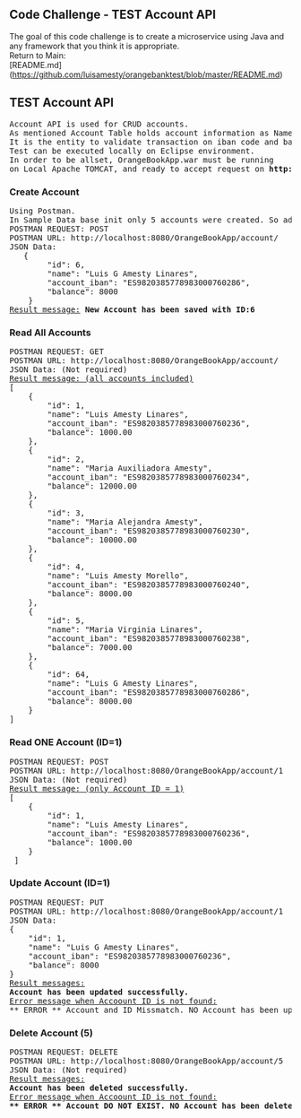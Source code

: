 ## Code Challenge - TEST Account API
The goal of this code challenge is to create a microservice using Java and any framework that you think it is
appropriate.</br>
Return to Main: </br>
[README.md] (https://github.com/luisamesty/orangebanktest/blob/master/README.md)
## TEST Account API
<pre>
Account API is used for CRUD accounts.
As mentioned Account Table holds account information as Name, IBAN, and balance.
It is the entity to validate transaction on iban code and balance.
Test can be executed locally on Eclipse environment. 
In order to be allset, OrangeBookApp.war must be running
on Local Apache TOMCAT, and ready to accept request on <b>http://localhost:8080</b>
</pre>
### Create Account
<pre>
Using Postman. 
In Sample Data base init only 5 accounts were created. So additional accout no. 6 can be tested for creating.
POSTMAN REQUEST: POST
POSTMAN URL: http://localhost:8080/OrangeBookApp/account/
JSON Data:
   {
    	"id": 6,
        "name": "Luis G Amesty Linares",
        "account_iban": "ES9820385778983000760286",
        "balance": 8000
    }
<u>Result message:</u> <b>New Account has been saved with ID:6</b>
</pre>
### Read All Accounts
<pre>
POSTMAN REQUEST: GET
POSTMAN URL: http://localhost:8080/OrangeBookApp/account/
JSON Data: (Not required)
<u>Result message: (all accounts included)</u> 
[
    {
        "id": 1,
        "name": "Luis Amesty Linares",
        "account_iban": "ES9820385778983000760236",
        "balance": 1000.00
    },
    {
        "id": 2,
        "name": "Maria Auxiliadora Amesty",
        "account_iban": "ES9820385778983000760234",
        "balance": 12000.00
    },
    {
        "id": 3,
        "name": "Maria Alejandra Amesty",
        "account_iban": "ES9820385778983000760230",
        "balance": 10000.00
    },
    {
        "id": 4,
        "name": "Luis Amesty Morello",
        "account_iban": "ES9820385778983000760240",
        "balance": 8000.00
    },
    {
        "id": 5,
        "name": "Maria Virginia Linares",
        "account_iban": "ES9820385778983000760238",
        "balance": 7000.00
    },
    {
        "id": 64,
        "name": "Luis G Amesty Linares",
        "account_iban": "ES9820385778983000760286",
        "balance": 8000.00
    }
]
</pre>
### Read ONE Account (ID=1)
<pre>
POSTMAN REQUEST: POST
POSTMAN URL: http://localhost:8080/OrangeBookApp/account/1
JSON Data: (Not required)
<u>Result message: (only Account ID = 1)</u> 
[
    {
        "id": 1,
        "name": "Luis Amesty Linares",
        "account_iban": "ES9820385778983000760236",
        "balance": 1000.00
    }
 ]
</pre>
### Update Account (ID=1)
<pre>
POSTMAN REQUEST: PUT
POSTMAN URL: http://localhost:8080/OrangeBookApp/account/1
JSON Data:
{
    "id": 1,
    "name": "Luis G Amesty Linares",
    "account_iban": "ES9820385778983000760236",
    "balance": 8000
}
<u>Result messages:</u> 
<b>Account has been updated successfully.</b>
<u>Error message when Accoount ID is not found:</u>
** ERROR ** Account and ID Missmatch. NO Account has been updated with ID:10 / 1
</pre>
### Delete Account (5)
<pre>
POSTMAN REQUEST: DELETE
POSTMAN URL: http://localhost:8080/OrangeBookApp/account/5
JSON Data: (Not required)
<u>Result messages:</u> 
<b>Account has been deleted successfully.</b>
<u>Error message when Accoount ID is not found:</u>
<b>** ERROR ** Account DO NOT EXIST. NO Account has been deleted with ID:59</b>
</pre>